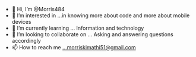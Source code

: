 - 👋 Hi, I’m @Morris484
- 👀 I’m interested in ...in knowing more about code and more about mobile devices 
- 🌱 I’m currently learning ... Information and technology 
- 💞️ I’m looking to collaborate on ... Asking and answering  questions  accordingly 
- 📫 How to reach me ...morriskimathi51@gmail.com 

<!---
Morris484/Morris484 is a ✨ special ✨ repository because its `README.md` (this file) appears on your GitHub profile.
You can click the Preview link to take a look at your changes.
--->
